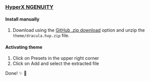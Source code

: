 ### [HyperX NGENUITY](https://hyperx.com/pages/ngenuity)

#### Install manually

1. Download using the [GitHub .zip download](https://github.com/dracula/ngenuity/archive/master.zip) option and unzip the `theme/dracula.hxp.zip` file.

#### Activating theme

1. Click on Presets in the upper right corner
2. Click on Add and select the extracted file

Done! ✨ 🎉
